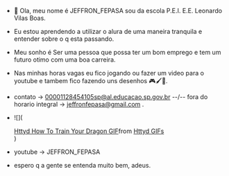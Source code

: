 - 👋 Ola, meu nome é JEFFRON_FEPASA
sou da escola P.E.I. E.E. Leonardo Vilas Boas.
- Eu estou aprendendo a utilizar o alura de uma maneira tranquila e entender sobre o q esta passando.
- Meu sonho é Ser uma pessoa que possa ter um bom emprego e tem um futuro otimo com uma boa carreira.
- Nas minhas horas vagas eu fico jogando ou fazer um video para o youtube e tambem fico fazendo uns desenhos 🎮🖌️🎥.
- contato -> 00001128454105sp@al.educacao.sp.gov.br --\/-- fora do horario integral -> jeffronfepasa@gmail.com .
- ![](<div class="tenor-gif-embed" data-postid="16850781" data-share-method="host" data-aspect-ratio="1.77778" data-width="100%"><a href="https://tenor.com/view/httyd-how-to-train-your-dragon-toothless-night-fury-cute-gif-16850781">Httyd How To Train Your Dragon GIF</a>from <a href="https://tenor.com/search/httyd-gifs">Httyd GIFs</a></div> <script type="text/javascript" async src="https://tenor.com/embed.js"></script>)
- youtube -> JEFFRON_FEPASA

- espero q a gente se entenda muito bem, adeus.
